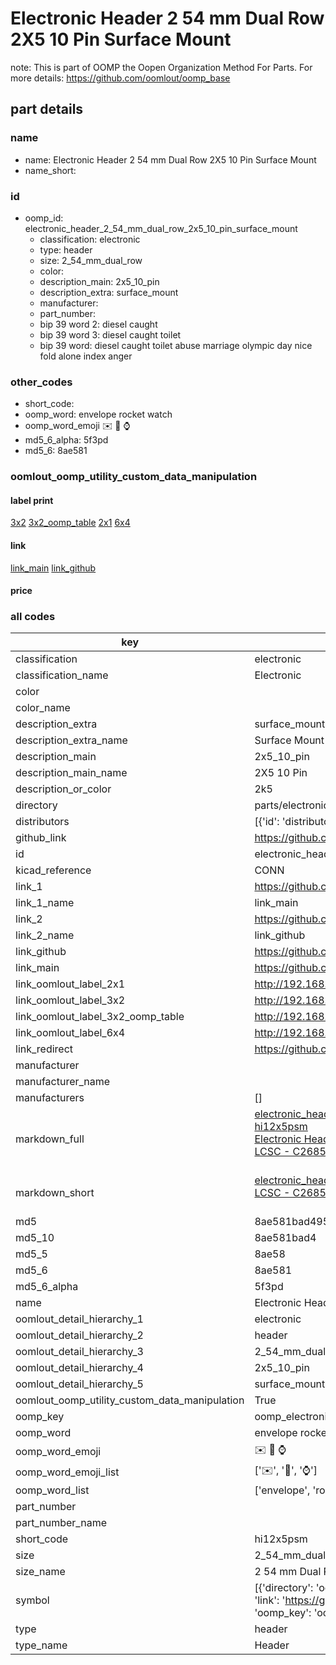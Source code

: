 # Electronic Header 2 54 mm Dual Row 2X5 10 Pin Surface Mount  

note: This is part of OOMP the Oopen Organization Method For Parts. For more details: https://github.com/oomlout/oomp_base

##  part details
  







### name
* name: Electronic Header 2 54 mm Dual Row 2X5 10 Pin Surface Mount
* name_short: 
### id
* oomp_id: electronic_header_2_54_mm_dual_row_2x5_10_pin_surface_mount
  * classification: electronic
  * type: header
  * size: 2_54_mm_dual_row
  * color: 
  * description_main: 2x5_10_pin
  * description_extra: surface_mount
  * manufacturer: 
  * part_number: 
  * bip 39 word 2: diesel caught
  * bip 39 word 3: diesel caught toilet
  * bip 39 word: diesel caught toilet abuse marriage olympic day nice fold alone index anger

### other_codes
* short_code: 
* oomp_word: envelope rocket watch
* oomp_word_emoji :envelope: :rocket: :watch:
* md5_6_alpha: 5f3pd
* md5_6: 8ae581






### oomlout_oomp_utility_custom_data_manipulation
#### label print
[3x2](http://192.168.1.245:1112/?label=oomp%205f3pd)
[3x2_oomp_table](http://192.168.1.108:1112/?label=oomp%205f3pd)
[2x1](http://192.168.1.242:1112/?label=oomp%205f3pd)
[6x4](http://192.168.1.55:1112/?label=oomp%205f3pd)    

#### link

[link_main](https://github.com/oomlout/oomlout_oomp_version_1_messy/tree/main/parts/electronic_header_2_54_mm_dual_row_2x5_10_pin_surface_mount) [link_github](https://github.com/oomlout/oomlout_oomp_version_1_messy/tree/main/parts/electronic_header_2_54_mm_dual_row_2x5_10_pin_surface_mount)                             

#### price







### all codes 
| key | value |  
| --- | --- |  
| classification | electronic |  
| classification_name | Electronic |  
| color |  |  
| color_name |  |  
| description_extra | surface_mount |  
| description_extra_name | Surface Mount |  
| description_main | 2x5_10_pin |  
| description_main_name | 2X5 10 Pin |  
| description_or_color | 2k5 |  
| directory | parts/electronic_header_2_54_mm_dual_row_2x5_10_pin_surface_mount |  
| distributors | [{'id': 'distributor_lcsc', 'link': 'https://lcsc.com/product-detail/C2685180.html', 'name': 'LCSC', 'part_number': 'C2685180'}] |  
| github_link | https://github.com/oomlout/oomlout_oomp_part_src/tree/main/parts/electronic_header_2_54_mm_dual_row_2x5_10_pin_surface_mount |  
| id | electronic_header_2_54_mm_dual_row_2x5_10_pin_surface_mount |  
| kicad_reference | CONN |  
| link_1 | https://github.com/oomlout/oomlout_oomp_version_1_messy/tree/main/parts/electronic_header_2_54_mm_dual_row_2x5_10_pin_surface_mount |  
| link_1_name | link_main |  
| link_2 | https://github.com/oomlout/oomlout_oomp_version_1_messy/tree/main/parts/electronic_header_2_54_mm_dual_row_2x5_10_pin_surface_mount |  
| link_2_name | link_github |  
| link_github | https://github.com/oomlout/oomlout_oomp_version_1_messy/tree/main/parts/electronic_header_2_54_mm_dual_row_2x5_10_pin_surface_mount |  
| link_main | https://github.com/oomlout/oomlout_oomp_version_1_messy/tree/main/parts/electronic_header_2_54_mm_dual_row_2x5_10_pin_surface_mount |  
| link_oomlout_label_2x1 | http://192.168.1.242:1112/?label=oomp%205f3pd |  
| link_oomlout_label_3x2 | http://192.168.1.245:1112/?label=oomp%205f3pd |  
| link_oomlout_label_3x2_oomp_table | http://192.168.1.108:1112/?label=oomp%205f3pd |  
| link_oomlout_label_6x4 | http://192.168.1.55:1112/?label=oomp%205f3pd |  
| link_redirect | https://github.com/oomlout/oomlout_oomp_version_1_messy/tree/main/parts/electronic_header_2_54_mm_dual_row_2x5_10_pin_surface_mount |  
| manufacturer |  |  
| manufacturer_name |  |  
| manufacturers | [] |  
| markdown_full | [electronic_header_2_54_mm_dual_row_2x5_10_pin_surface_mount](none)<br>[hi12x5psm](none)<br>[Electronic Header 2 54 Mm Dual Row 2X5 10 Pin Surface Mount](none)<br>[LCSC - C2685180<br>](https://lcsc.com/product-detail/C2685180.html)<br> |  
| markdown_short | [electronic_header_2_54_mm_dual_row_2x5_10_pin_surface_mount](none)<br>[LCSC - C2685180<br>](https://lcsc.com/product-detail/C2685180.html)<br> |  
| md5 | 8ae581bad495670269442013c78919ec |  
| md5_10 | 8ae581bad4 |  
| md5_5 | 8ae58 |  
| md5_6 | 8ae581 |  
| md5_6_alpha | 5f3pd |  
| name | Electronic Header 2 54 mm Dual Row 2X5 10 Pin Surface Mount |  
| oomlout_detail_hierarchy_1 | electronic |  
| oomlout_detail_hierarchy_2 | header |  
| oomlout_detail_hierarchy_3 | 2_54_mm_dual_row |  
| oomlout_detail_hierarchy_4 | 2x5_10_pin |  
| oomlout_detail_hierarchy_5 | surface_mount |  
| oomlout_oomp_utility_custom_data_manipulation | True |  
| oomp_key | oomp_electronic_header_2_54_mm_dual_row_2x5_10_pin_surface_mount |  
| oomp_word | envelope rocket watch |  
| oomp_word_emoji | :envelope: :rocket: :watch: |  
| oomp_word_emoji_list | [':envelope:', ':rocket:', ':watch:'] |  
| oomp_word_list | ['envelope', 'rocket', 'watch'] |  
| part_number |  |  
| part_number_name |  |  
| short_code | hi12x5psm |  
| size | 2_54_mm_dual_row |  
| size_name | 2 54 mm Dual Row |  
| symbol | [{'directory': 'oomlout_oomp_symbol_bot/symbols/kicad_connector_generic_conn_02x05_odd_even//working/working.kicad_sym', 'index': 0, 'link': 'https://github.com/oomlout/oomlout_oomp_symbol_bot/tree/main/symbols/kicad_connector_generic_conn_02x05_odd_even', 'oomp_key': 'oomp_kicad_connector_generic_conn_02x05_odd_even'}] |  
| type | header |  
| type_name | Header |  
